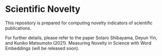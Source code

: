# Scientific Novelty

This repository is prepared for computing novelty indicators of scientific publications.

For further details, please refer to the paper Sotaro Shibayama, Deyun Yin, and Kuniko Matsumoto (2021). Measuring Novelty in Science with Word Embeddings (will be released soon). 



